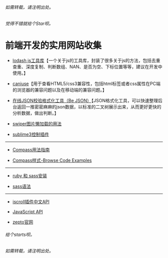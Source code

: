 ﻿###### 如需转载，请注明出处。
###### 觉得不错就给个Star呗。

# 前端开发的实用网站收集


* [lodash js工具库](http://lodashjs.com/docs/)【一个关于js的工具库，封装了很多关于js的方法，包括去重查重、深度复制、判断数组、NAN、是否为空、下标位置等等，建议在开发中使用。】

* [caniuse](http://caniuse.com/)【用于查看HTML5/css3兼容性，包括html标签或者css属性在PC端的浏览器的兼容问题以及在移动端的兼容问题。】

* [在线JSON校验格式化工具（Be JSON）](http://www.bejson.com/)【JSON格式化工具，可以快速整理后台返回一推密密麻麻的json数据，以标准的二叉树展示出来，从而更好更快的分析数据，做出判断。】

* [swiper图片懒加载的用法](http://idangero.us/swiper/api/#.V_3hSyF95QI)

* [sublime3控制插件](http://devework.com/sublime-text-3-package-control.html)

**********************************************************
* [Compass用法指南](http://www.ruanyifeng.com/blog/2012/11/compass.html)

* [Compass样式-Browse Code Examples](http://compass-style.org/examples/)
**********************************************************
* [ruby 和 sass安装](http://www.w3cplus.com/sassguide/install.html)

* [sass语法](http://www.w3cplus.com/sassguide/syntax.html)
**********************************************************
* [iscroll插件中文API](http://wiki.jikexueyuan.com/project/iscroll-5/)

* [JavaScript API](http://lbsyun.baidu.com/index.php?title=jspopular)

* [zepto官网](http://zeptojs.com/)




###### 给个starts呗。
###### 如需转载，请注明出处。
